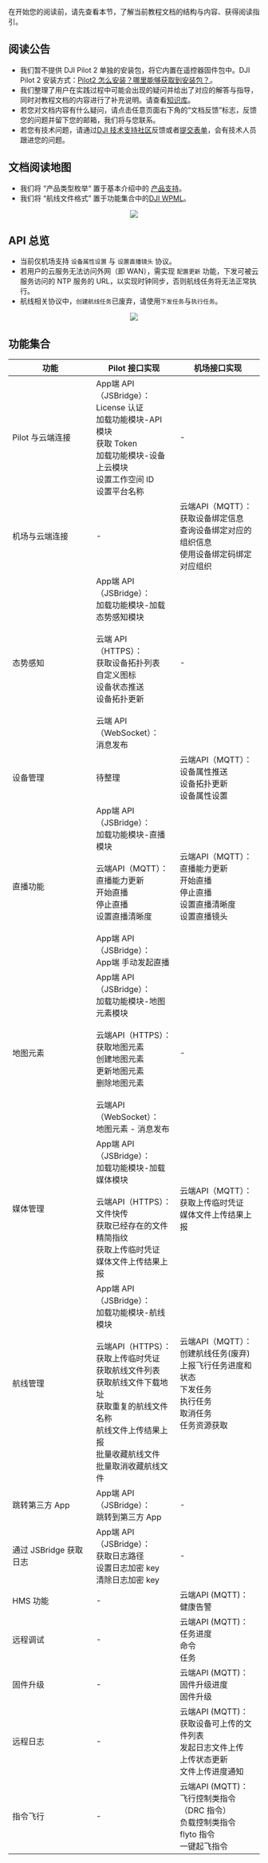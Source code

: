 在开始您的阅读前，请先查看本节，了解当前教程文档的结构与内容、获得阅读指引。

## 阅读公告

* 我们暂不提供 DJI Pilot 2 单独的安装包，将它内置在遥控器固件包中。DJI Pilot 2 安装方式：[Pilot2 怎么安装？哪里能够获取到安装包？](https://sdk-forum.dji.net/hc/zh-cn/articles/6177232395801-Pilot2-%E6%80%8E%E4%B9%88%E5%AE%89%E8%A3%85-%E5%93%AA%E9%87%8C%E8%83%BD%E5%A4%9F%E8%8E%B7%E5%8F%96%E5%88%B0%E5%AE%89%E8%A3%85%E5%8C%85-)。
* 我们整理了用户在实践过程中可能会出现的疑问并给出了对应的解答与指导，同时对教程文档的内容进行了补充说明。请查看[知识库](https://sdk-forum.dji.net/hc/zh-cn/categories/900001352083-%E4%B8%8A%E4%BA%91API)。
* 若您对文档内容有什么疑问，请点击任意页面右下角的“文档反馈”标志，反馈您的问题并留下您的邮箱，我们将与您联系。
* 若您有技术问题，请通过[DJI 技术支持社区](https://sdk-forum.dji.net/hc/zh-cn)反馈或者[提交表单](https://sdk-forum.dji.net/hc/zh-cn/requests/new)，会有技术人员跟进您的问题。


## 文档阅读地图

* 我们将 “产品类型枚举“ 置于基本介绍中的 [产品支持](https://developer.dji.com/doc/cloud-api-tutorial/cn/overview/product-support.html)。
* 我们将 “航线文件格式” 置于功能集合中的[DJI WPML](https://developer.dji.com/doc/cloud-api-tutorial/cn/feature-set/dji-wpml/overview.html)。

<div>
<div style="text-align: center"><p></p>
</div>
<div align=center><img src="https://terra-1-g.djicdn.com/71a7d383e71a4fb8887a310eb746b47f/cloudapi/V1.3/cloudapi-map%20(2).png" width="auto" ></div>
</div>

## API 总览

* 当前仅机场支持 `设备属性设置` 与 `设置直播镜头` 协议。
* 若用户的云服务无法访问外网（即 WAN），需实现 `配置更新` 功能，下发可被云服务访问的 NTP 服务的 URL，以实现时钟同步，否则航线任务将无法正常执行。
* 航线相关协议中，`创建航线任务`已废弃，请使用`下发任务`与`执行任务`。

<div>
<div style="text-align: center"><p></p>
</div>
<div align=center><img src="https://terra-1-g.djicdn.com/71a7d383e71a4fb8887a310eb746b47f/cloudapi/v1.4/cloud-api-overview.png" width="auto" ></div>
</div>

## 功能集合

<table width="100%" style="display: table; table-layout:fixed;">
<thead>
   <tr>
        <th>功能</th>
        <th>Pilot 接口实现</th>
        <th>机场接口实现</th>
    </tr>
</thead>
<tbody>
    <tr>
        <td>Pilot 与云端连接</td>
        <td>App端 API（JSBridge）：<br/>License 认证<br/>加载功能模块-API 模块<br/>获取 Token<br/>加载功能模块-设备上云模块<br/>设置工作空间 ID<br/>设置平台名称<br/></td>
        <td>-</td>
    </tr>
    <tr>
        <td>机场与云端连接</td>
        <td>-</td>
        <td>云端API（MQTT）：<br/>获取设备绑定信息<br/>查询设备绑定对应的组织信息<br/>使用设备绑定码绑定对应组织<br/></td>
    </tr>
    <tr>
        <td>态势感知</td>
        <td>App端 API（JSBridge）：<br/>加载功能模块-加载态势感知模块<br/><br/>云端 API（HTTPS）：<br/>获取设备拓扑列表<br/>自定义图标<br/>设备状态推送<br/>设备拓扑更新<br/><br/>云端 API（WebSocket）：<br/>消息发布</td>
        <td>-</td>
    </tr>
    <tr>
        <td>设备管理</td>
        <td>待整理</td>
        <td>云端API（MQTT）：<br/>设备属性推送<br/>设备拓扑更新<br/>设备属性设置</td>
    </tr>
    <tr>
        <td>直播功能</td>
        <td>App端 API（JSBridge）：<br/>加载功能模块-直播模块<br/><br/>云端API（MQTT）：<br/>直播能力更新<br/>开始直播<br/>停止直播<br/>设置直播清晰度<br/><br/>App端 API（JSBridge）：<br/>App端 手动发起直播</td>
        <td>云端API（MQTT）：<br/>直播能力更新<br/>开始直播<br/>停止直播<br/>设置直播清晰度<br/>设置直播镜头<br/></td>
    </tr>
    <tr>
        <td>地图元素</td>
        <td>App端 API（JSBridge）：<br/>加载功能模块-地图元素模块<br/><br/>云端API（HTTPS）：<br/>获取地图元素<br/>创建地图元素<br/>更新地图元素<br/>删除地图元素<br/><br/>云端API（WebSocket）：<br/>地图元素 - 消息发布<br/></td>
        <td>-</td>
    </tr>
    <tr>
        <td>媒体管理</td>
        <td>App端 API（JSBridge）：<br/>加载功能模块-加载媒体模块<br/><br/>云端API（HTTPS）：<br/>文件快传<br/>获取已经存在的文件精简指纹<br/>获取上传临时凭证<br/>媒体文件上传结果上报<br/></td>
        <td>云端API（MQTT）：<br/>获取上传临时凭证<br/>媒体文件上传结果上报</td>
    </tr>
    <tr>
        <td>航线管理</td>
        <td>App端 API（JSBridge）：<br/>加载功能模块-航线模块<br/><br/>云端API（HTTPS）：<br/>获取上传临时凭证<br/>获取航线文件列表<br/>获取航线文件下载地址<br/>获取重复的航线文件名称<br/>航线文件上传结果上报<br/>批量收藏航线文件<br/>批量取消收藏航线文件<br/></td>
        <td>云端API（MQTT）：<br/>创建航线任务(废弃)<br/>上报飞行任务进度和状态<br/>下发任务<br/>执行任务<br/>取消任务<br/>任务资源获取</td>
    </tr>
    <tr>
        <td>跳转第三方 App</td>
        <td>App端 API（JSBridge）：<br/>跳转到第三方 App</td>
        <td>-</td>
    </tr>
    <tr>
        <td>通过 JSBridge 获取日志</td>
        <td>App端 API（JSBridge）：<br/>获取日志路径<br/>设置日志加密 key<br/>清除日志加密 key</td>
        <td>-</td>
    </tr>
    <tr>
        <td>HMS 功能</td>
        <td>-</td>
        <td>云端API (MQTT)：<br/>健康告警</td>
    </tr>
    <tr>
        <td>远程调试</td>
        <td>-</td>
        <td>云端API (MQTT)：<br/>任务进度<br/>命令<br/>任务</td>
    </tr>
    <tr>
        <td>固件升级</td>
        <td>-</td>
        <td>云端API (MQTT)：<br/>固件升级进度<br/>固件升级</td>
    </tr>
    <tr>
        <td>远程日志</td>
        <td>-</td>
        <td>云端API (MQTT)：<br/>获取设备可上传的文件列表<br/>发起日志文件上传<br/>上传状态更新<br/>文件上传进度通知<br/></td>
    </tr>
    <tr>
        <td>指令飞行</td>
        <td>-</td>
        <td>云端API (MQTT)：<br/>飞行控制类指令（DRC 指令）<br/>负载控制类指令<br/>flyto 指令<br/>一键起飞指令</td>
    </tr>
</tbody>
</table>
